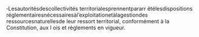 ‐Lesautoritésdescollectivités territorialesprennentpararr êtélesdispositions réglementairesnécessairesàl’exploitationetàlagestiondes ressourcesnaturellesde leur ressort territorial, conformément à la Constitution, aux l ois et règlements en vigueur.
